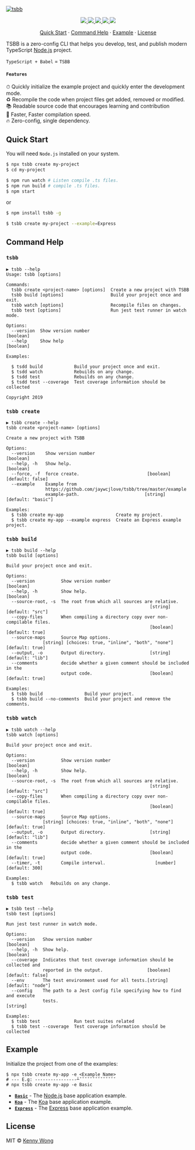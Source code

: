 [![tsbb](https://user-images.githubusercontent.com/1680273/57547188-94c60100-7390-11e9-93b2-5ebf085bb925.png)](https://github.com/jaywcjlove/tsbb)

<p align="center">
  <a href="https://github.com/jaywcjlove/tsbb/issues">
    <img src="https://img.shields.io/github/issues/jaywcjlove/tsbb.svg">
  </a>
  <a href="https://github.com/jaywcjlove/tsbb/network">
    <img src="https://img.shields.io/github/forks/jaywcjlove/tsbb.svg">
  </a>
  <a href="https://github.com/jaywcjlove/tsbb/stargazers">
    <img src="https://img.shields.io/github/stars/jaywcjlove/tsbb.svg">
  </a>
  <a href="https://github.com/jaywcjlove/tsbb/releases">
    <img src="https://img.shields.io/github/release/jaywcjlove/tsbb.svg">
  </a>
  <a href="https://www.npmjs.com/package/tsbb">
    <img src="https://img.shields.io/npm/v/tsbb.svg">
  </a>
</p>

<p align="center">
  <a href="#quick-start">Quick Start</a> · 
  <a href="#command-help">Command Help</a> · 
  <a href="#example">Example</a> · 
  <a href="#license">License</a>
</p>

TSBB is a zero-config CLI that helps you develop, test, and publish modern TypeScript [Node.js](https://nodejs.org/en/) project.

`TypeScript + Babel` = `TSBB`

#### `Features`

⏱ Quickly initialize the example project and quickly enter the development mode.  
♻️ Recompile the code when project files get added, removed or modified.  
📚 Readable source code that encourages learning and contribution  
🚀 Faster, Faster compilation speed.  
🔥 Zero-config, single dependency.  

## Quick Start

You will need `Node.js` installed on your system.

```bash
$ npx tsbb create my-project
$ cd my-project

$ npm run watch # Listen compile .ts files.
$ npm run build # compile .ts files.
$ npm start
```

or

```bash
$ npm install tsbb -g

$ tsbb create my-project --example=Express
```

## Command Help

### `tsbb`

```shell
▶ tsbb --help
Usage: tsbb [options]

Commands:
  tsbb create <project-name> [options]  Create a new project with TSBB
  tsbb build [options]                  Build your project once and exit.
  tsbb watch [options]                  Recompile files on changes.
  tsbb test [options]                   Run jest test runner in watch mode.

Options:
  --version  Show version number                                       [boolean]
  --help     Show help                                                 [boolean]

Examples:

  $ tsdd build            Build your project once and exit.
  $ tsdd watch            Rebuilds on any change.
  $ tsdd test             Rebuilds on any change.
  $ tsdd test --coverage  Test coverage information should be collected

Copyright 2019
```

### `tsbb create`

```shell
▶ tsbb create --help
tsbb create <project-name> [options]

Create a new project with TSBB

Options:
  --version    Show version number                                     [boolean]
  --help, -h   Show help.                                              [boolean]
  --force, -f  force create.                          [boolean] [default: false]
  --example    Example from
               https://github.com/jaywcjlove/tsbb/tree/master/example
               example-path.                         [string] [default: "basic"]

Examples:
  $ tsbb create my-app                    Create my project.
  $ tsbb create my-app --example express  Create an Express example project.
```

### `tsbb build`

```shell
▶ tsbb build --help
tsbb build [options]

Build your project once and exit.

Options:
  --version          Show version number                               [boolean]
  --help, -h         Show help.                                        [boolean]
  --source-root, -s  The root from which all sources are relative.
                                                       [string] [default: "src"]
  --copy-files       When compiling a directory copy over non-compilable files.
                                                       [boolean] [default: true]
  --source-maps      Source Map options.
              [string] [choices: true, "inline", "both", "none"] [default: true]
  --output, -o       Output directory.                 [string] [default: "lib"]
  --comments         decide whether a given comment should be included in the
                     output code.                      [boolean] [default: true]

Examples:
  $ tsbb build                Build your project.
  $ tsbb build --no-comments  Build your project and remove the comments.
```

### `tsbb watch`

```shell
▶ tsbb watch --help
tsbb watch [options]

Build your project once and exit.

Options:
  --version          Show version number                               [boolean]
  --help, -h         Show help.                                        [boolean]
  --source-root, -s  The root from which all sources are relative.
                                                       [string] [default: "src"]
  --copy-files       When compiling a directory copy over non-compilable files.
                                                       [boolean] [default: true]
  --source-maps      Source Map options.
              [string] [choices: true, "inline", "both", "none"] [default: true]
  --output, -o       Output directory.                 [string] [default: "lib"]
  --comments         decide whether a given comment should be included in the
                     output code.                      [boolean] [default: true]
  --timer, -t        Compile interval.                   [number] [default: 300]

Examples:
  $ tsbb watch   Rebuilds on any change.
```

### `tsbb test`

```shell
▶ tsbb test --help
tsbb test [options]

Run jest test runner in watch mode.

Options:
  --version   Show version number                                      [boolean]
  --help, -h  Show help.                                               [boolean]
  --coverage  Indicates that test coverage information should be collected and
              reported in the output.                 [boolean] [default: false]
  --env       The test environment used for all tests.[string] [default: "node"]
  --config    The path to a Jest config file specifying how to find and execute
              tests.                                                    [string]

Examples:
  $ tsbb test             Run test suites related
  $ tsbb test --coverage  Test coverage information should be collected
```

## Example

Initialize the project from one of the examples:

```shell
$ npx tsbb create my-app -e <Example Name>
# --- E.g: ----------------┴ˇˇˇˇˇˇˇˇˇˇˇˇˇˇ
# npx tsbb create my-app -e Basic
```

- [**`Basic`**](example/basic) - The [Node.js](https://nodejs.org/en/) base application example.
- [**`Koa`**](example/koa) - The [Koa](https://koajs.com/) base application example.
- [**`Express`**](example/express) - The [Express](https://expressjs.com/) base application example.

## License

MIT © [Kenny Wong](https://wangchujiang.com)